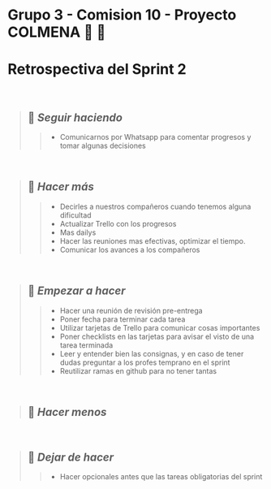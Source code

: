 # Grupo 3 - Comision 10 - Proyecto COLMENA :honey_pot: :bee:

# Retrospectiva del Sprint 2

<br>

>## :small_orange_diamond: *Seguir haciendo*
>>* Comunicarnos por Whatsapp para comentar progresos y tomar algunas decisiones

<br>

>## :small_orange_diamond: *Hacer más*
>>* Decirles a nuestros compañeros cuando tenemos alguna dificultad
>>* Actualizar Trello con los progresos
>>* Mas dailys
>>* Hacer las reuniones mas efectivas, optimizar el tiempo.
>>* Comunicar los avances a los compañeros
<br>

>## :small_orange_diamond: *Empezar a hacer*
>>* Hacer una reunión de revisión pre-entrega
>>* Poner fecha para terminar cada tarea
>>* Utilizar tarjetas de Trello para comunicar cosas importantes
>>* Poner checklists en las tarjetas para avisar el visto de una tarea terminada 
>>* Leer y entender bien las consignas, y en caso de tener dudas preguntar a los profes temprano en el sprint
>>* Reutilizar ramas en github para no tener tantas

<br>

>## :small_orange_diamond: *Hacer menos*

<br>


>## :small_orange_diamond: *Dejar de hacer*
>>* Hacer opcionales antes que las tareas obligatorias del sprint
